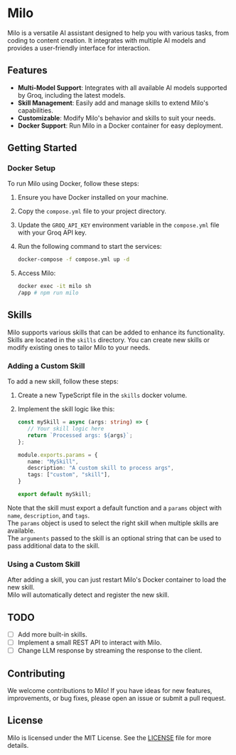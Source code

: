 # Milo

Milo is a versatile AI assistant designed to help you with various tasks, from coding to content creation. It integrates with multiple AI models and provides a user-friendly interface for interaction.

## Features

- **Multi-Model Support**: Integrates with all available AI models supported by Groq, including the latest models.
- **Skill Management**: Easily add and manage skills to extend Milo's capabilities.
- **Customizable**: Modify Milo's behavior and skills to suit your needs.
- **Docker Support**: Run Milo in a Docker container for easy deployment.

## Getting Started

### Docker Setup

To run Milo using Docker, follow these steps:

1. Ensure you have Docker installed on your machine.
2. Copy the `compose.yml` file to your project directory.
3. Update the `GROQ_API_KEY` environment variable in the `compose.yml` file with your Groq API key.
4. Run the following command to start the services:

   ```bash
   docker-compose -f compose.yml up -d
   ```

5. Access Milo:

    ```bash
    docker exec -it milo sh
    /app # npm run milo
    ```

## Skills

Milo supports various skills that can be added to enhance its functionality. Skills are located in the `skills` directory. You can create new skills or modify existing ones to tailor Milo to your needs.

### Adding a Custom Skill

To add a new skill, follow these steps:

1. Create a new TypeScript file in the `skills` docker volume.
2. Implement the skill logic like this:

   ```typescript
   const mySkill = async (args: string) => {
      // Your skill logic here
      return `Processed args: ${args}`;
   };

   module.exports.params = {
      name: "MySkill",
      description: "A custom skill to process args",
      tags: ["custom", "skill"],
   }

   export default mySkill;
   ```

Note that the skill must export a default function and a `params` object with `name`, `description`, and `tags`.  
The `params` object is used to select the right skill when multiple skills are available.  
The `arguments` passed to the skill is an optional string that can be used to pass additional data to the skill.

### Using a Custom Skill

After adding a skill, you can just restart Milo's Docker container to load the new skill.  
Milo will automatically detect and register the new skill.

## TODO

- [ ] Add more built-in skills.
- [ ] Implement a small REST API to interact with Milo.
- [ ] Change LLM response by streaming the response to the client.

## Contributing

We welcome contributions to Milo! If you have ideas for new features, improvements, or bug fixes, please open an issue or submit a pull request.

## License

Milo is licensed under the MIT License. See the [LICENSE](LICENSE) file for more details.
